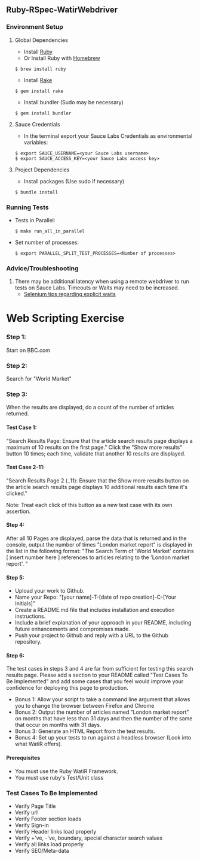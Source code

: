 ## Ruby-RSpec-WatirWebdriver

### Environment Setup

1. Global Dependencies
    * Install [Ruby](https://www.ruby-lang.org/en/documentation/installation/)
    * Or Install Ruby with [Homebrew](http://brew.sh/)
    ```
    $ brew install ruby
    ```
    * Install [Rake](http://docs.seattlerb.org/rake/)
    ```
    $ gem install rake
    ```
    * Install bundler (Sudo may be necessary)
    ```
    $ gem install bundler
    ```

2. Sauce Credentials
    * In the terminal export your Sauce Labs Credentials as environmental variables:
    ```
    $ export SAUCE_USERNAME=<your Sauce Labs username>
	$ export SAUCE_ACCESS_KEY=<your Sauce Labs access key>
    ```

3. Project Dependencies
	* Install packages (Use sudo if necessary)
	```
	$ bundle install
	```

### Running Tests

* Tests in Parallel:
	```
	$ make run_all_in_parallel
	```
* Set number of processes:

    ```
    $ export PARALLEL_SPLIT_TEST_PROCESSES=<Number of processes>
    ```

### Advice/Troubleshooting

1. There may be additional latency when using a remote webdriver to run tests on Sauce Labs. Timeouts or Waits may need to be increased.
    * [Selenium tips regarding explicit waits](https://wiki.saucelabs.com/display/DOCS/Best+Practice%3A+Use+Explicit+Waits)

# Web Scripting Exercise
### Step 1: 
Start on BBC.com
### Step 2: 
Search for "World Market"
### Step 3: 
When the results are displayed, do a count of the number of articles returned. 
####  Test Case 1: 
"Search Results Page: Ensure that the article search results page displays a maximum of 10 results on the first page." 
Click the "Show more results" button 10 times; each time, validate that another 10 results are displayed. 
####   Test Case 2-11: 
"Search Results Page 2 (..11): Ensure that the Show more results button on the article search results page displays 10 additional results each time it's clicked."
 
 Note: Treat each click of this button as a new test case with its own assertion. 
#### Step 4: 
After all 10 Pages are displayed, parse the data that is returned and in the console, output the number of times "London market report" is displayed in the list in the following format: 
 "The Search Term of 'World Market' contains [ insert number here ] references to articles relating to the 'London market report'. " 
#### Step 5: 
* Upload your work to Github.  
* Name your Repo: "[your name]-T-[date of repo creation]-C-[Your Initials]"
* Create a README.md file that includes installation and execution instructions.
* Include a brief explanation of your approach in your README, including future enhancements and compromises made.  
* Push your project to Github and reply with a URL to the Github repository.
#### Step 6:
 The test cases in steps 3 and 4 are far from sufficient for testing this search results page.  Please add a section to your README called "Test Cases To Be Implemented" and add some cases that you feel would improve your confidence for deploying this page to production.
*  Bonus 1: Allow your script to take a command line argument that allows you to change the browser between Firefox and Chrome 
*  Bonus 2: Output the number of articles named “London market report” on months that have less than 31 days and then the number of the same that occur on months with 31 days.
*  Bonus 3: Generate an HTML Report from the test results.
*  Bonus 4: Set up your tests to run against a headless browser (Look into what WatiR offers).
####  Prerequisites
* You must use the Ruby WatiR Framework. 
* You must use ruby's Test/Unit class 
  
  
### Test Cases To Be Implemented
* Verify Page Title
* Verify url
* Verify Footer section loads
* Verify Sign-in
* Verify Header links load properly
* Verify +'ve, -'ve, boundary, special character search values
* Verify all links load properly
* Verify SEO/Meta-data